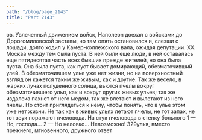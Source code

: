 ```yaml
---
path: "/blog/page_2143"
title: "Part 2143"
---
```


ов.
Увлеченный движением войск, Наполеон доехал с войсками до Дорогомиловской заставы, но там опять остановился и, слезши с лошади, долго ходил у Камер-коллежского вала, ожидая депутации.
XX.
Москва между тем была пуста. В ней были еще люди, в ней оставалась еще пятидесятая часть всех бывших прежде жителей, но она была пуста. Она была пуста, как пуст бывает домирающий, обезматочивший улей.
В обезматочившем улье уже нет жизни, но на поверхностный взгляд он кажется таким же живым, как и другие.
Так же весело, в жарких лучах полуденного солнца, вьются пчелы вокруг обезматочившего улья, как и вокруг других живых ульев; так же издалека пахнет от него медом, так же влетают и вылетают из него пчелы. Но стоит приглядеться к нему, чтобы понять, что в улье этом уже нет жизни. Не так как в живых ульях летают пчелы, не тот запах, не тот звук поражают пчеловода. На стук пчеловода в стенку больного 1 — Но, господа...
2 — Но неловко... Невозможно!
329улья, вместо прежнего, мгновенного, дружного ответ
